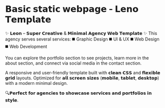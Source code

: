 # 𝗕𝗮𝘀𝗶𝗰 𝘀𝘁𝗮𝘁𝗶𝗰 𝘄𝗲𝗯𝗽𝗮𝗴𝗲 - 𝗟𝗲𝗻𝗼 𝗧𝗲𝗺𝗽𝗹𝗮𝘁𝗲

✨ 𝗟𝗲𝗼𝗻 – 𝗦𝘂𝗽𝗲𝗿 𝗖𝗿𝗲𝗮𝘁𝗶𝘃𝗲 & 𝗠𝗶𝗻𝗶𝗺𝗮𝗹 𝗔𝗴𝗲𝗻𝗰𝘆 𝗪𝗲𝗯 𝗧𝗲𝗺𝗽𝗹𝗮𝘁𝗲 ✨
 This agency serves several services:
 ◼️ Graphic Design
 ◼️ UI & UX
 ◼️ Web Design
 ◼️ Web Development
 
You can explore the portfolio section to see projects, learn more in the about section, and connect via social media in the contact section.

A responsive and user-friendly template built with 𝗰𝗹𝗲𝗮𝗻 𝗖𝗦𝗦 and 𝗳𝗹𝗲𝘅𝗶𝗯𝗹𝗲 𝗴𝗿𝗶𝗱 layouts. Optimized for 𝗮𝗹𝗹 𝘀𝗰𝗿𝗲𝗲𝗻 𝘀𝗶𝘇𝗲𝘀 (𝗺𝗼𝗯𝗶𝗹𝗲, 𝘁𝗮𝗯𝗹𝗲𝘁, 𝗱𝗲𝘀𝗸𝘁𝗼𝗽) with a modern minimal design.

🔍𝗣𝗲𝗿𝗳𝗲𝗰𝘁 𝗳𝗼𝗿 𝗮𝗴𝗲𝗻𝗰𝗶𝗲𝘀 𝘁𝗼 𝘀𝗵𝗼𝘄𝗰𝗮𝘀𝗲 𝘀𝗲𝗿𝘃𝗶𝗰𝗲𝘀 𝗮𝗻𝗱 𝗽𝗼𝗿𝘁𝗳𝗼𝗹𝗶𝗼𝘀 𝗶𝗻 𝘀𝘁𝘆𝗹𝗲.


